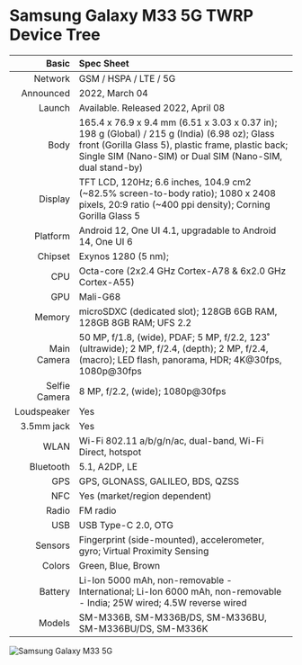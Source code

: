 # Samsung Galaxy M33 5G TWRP Device Tree

Basic         |Spec Sheet
-------------:|:-------------------------------------------------------------------------------------------------------------------------------------------------------
Network	      | GSM / HSPA / LTE / 5G
Announced     |2022, March 04
Launch	      |Available. Released 2022, April 08
Body	      |165.4 x 76.9 x 9.4 mm (6.51 x 3.03 x 0.37 in); 198 g (Global) / 215 g (India) (6.98 oz); Glass front (Gorilla Glass 5), plastic frame, plastic back; Single SIM (Nano-SIM) or Dual SIM (Nano-SIM, dual stand-by)
Display	      |TFT LCD, 120Hz; 6.6 inches, 104.9 cm2 (~82.5% screen-to-body ratio); 1080 x 2408 pixels, 20:9 ratio (~400 ppi density); Corning Gorilla Glass 5
Platform      |Android 12, One UI 4.1, upgradable to Android 14, One UI 6
Chipset	      |Exynos 1280 (5 nm);
CPU	      |Octa-core (2x2.4 GHz Cortex-A78 & 6x2.0 GHz Cortex-A55)
GPU	      |Mali-G68
Memory	      |microSDXC (dedicated slot); 128GB 6GB RAM, 128GB 8GB RAM; UFS 2.2
Main Camera   |50 MP, f/1.8, (wide), PDAF; 5 MP, f/2.2, 123˚ (ultrawide); 2 MP, f/2.4, (depth); 2 MP, f/2.4, (macro); LED flash, panorama, HDR; 4K@30fps, 1080p@30fps
Selfie Camera |8 MP, f/2.2, (wide); 1080p@30fps
Loudspeaker   |Yes
3.5mm jack    |Yes
WLAN	      |Wi-Fi 802.11 a/b/g/n/ac, dual-band, Wi-Fi Direct, hotspot
Bluetooth     |5.1, A2DP, LE
GPS	      |GPS, GLONASS, GALILEO, BDS, QZSS
NFC           |Yes (market/region dependent)
Radio	      |FM radio
USB	      |USB Type-C 2.0, OTG
Sensors	      |Fingerprint (side-mounted), accelerometer, gyro; Virtual Proximity Sensing
Colors 	      |Green, Blue, Brown
Battery       |Li-Ion 5000 mAh, non-removable - International; Li-Ion 6000 mAh, non-removable - India; 25W wired; 4.5W reverse wired
Models        |SM-M336B, SM-M336B/DS, SM-M336BU, SM-M336BU/DS, SM-M336K

![Samsung Galaxy M33 5G](https://fdn2.gsmarena.com/vv/pics/samsung/samsung-galaxy-m33-1.jpg "Samsung Galaxy M33 5G")
